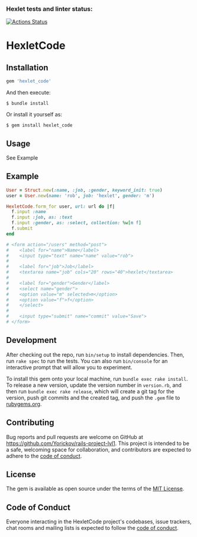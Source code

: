 ### Hexlet tests and linter status:
[![Actions Status](https://github.com/Yorickov/rails-project-lvl1/workflows/hexlet-check/badge.svg)](https://github.com/Yorickov/rails-project-lvl1/actions)

# HexletCode

## Installation

```ruby
gem 'hexlet_code'
```

And then execute:

    $ bundle install

Or install it yourself as:

    $ gem install hexlet_code

## Usage

See Example

## Example

```ruby
User = Struct.new(:name, :job, :gender, keyword_init: true)
user = User.new(name: 'rob', job: 'hexlet', gender: 'm')

HexletCode.form_for user, url: url do |f|
  f.input :name
  f.input :job, as: :text
  f.input :gender, as: :select, collection: %w[m f]
  f.submit
end

# <form action="/users" method="post">
#    <label for="name">Name</label>
#    <input type="text" name="name" value="rob">
#    
#    <label for="job">Job</label>
#    <textarea name="job" cols="20" rows="40">hexlet</textarea>
#
#    <label for="gender">Gender</label>
#    <select name="gender">
#    <option value="m" selected>m</option>
#    <option value="f">f</option>
#    </select>
#
#    <input type="submit" name="commit" value="Save">
# </form>
```

## Development

After checking out the repo, run `bin/setup` to install dependencies. Then, run `rake spec` to run the tests. You can also run `bin/console` for an interactive prompt that will allow you to experiment.

To install this gem onto your local machine, run `bundle exec rake install`. To release a new version, update the version number in `version.rb`, and then run `bundle exec rake release`, which will create a git tag for the version, push git commits and the created tag, and push the `.gem` file to [rubygems.org](https://rubygems.org).

## Contributing

Bug reports and pull requests are welcome on GitHub at https://github.com/Yorickov/rails-project-lvl1. This project is intended to be a safe, welcoming space for collaboration, and contributors are expected to adhere to the [code of conduct](https://github.com/Yorickov/rails-project-lvl1/blob/master/CODE_OF_CONDUCT.md).

## License

The gem is available as open source under the terms of the [MIT License](https://opensource.org/licenses/MIT).

## Code of Conduct

Everyone interacting in the HexletCode project's codebases, issue trackers, chat rooms and mailing lists is expected to follow the [code of conduct](https://github.com/Yorickov/rails-project-lvl1/blob/master/CODE_OF_CONDUCT.md).
